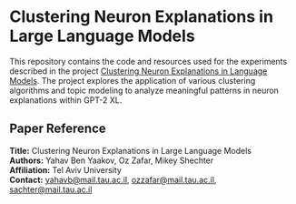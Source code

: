 # Clustering Neuron Explanations in Large Language Models

This repository contains the code and resources used for the experiments described in the project [Clustering Neuron Explanations in Language Models](./Clustering_Neuron_Explanations_in_Language_Models.pdf). The project explores the application of various clustering algorithms and topic modeling to analyze meaningful patterns in neuron explanations within GPT-2 XL.

## Paper Reference

**Title:** Clustering Neuron Explanations in Large Language Models  
**Authors:** Yahav Ben Yaakov, Oz Zafar, Mikey Shechter  
**Affiliation:** Tel Aviv University  
**Contact:** yahavb@mail.tau.ac.il, ozzafar@mail.tau.ac.il, sachter@mail.tau.ac.il  
